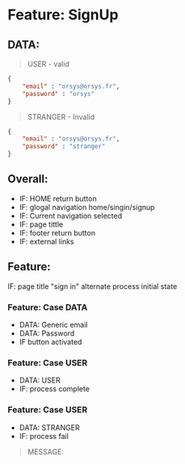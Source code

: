 # Feature: SignUp

## DATA: 
> USER - valid
```json
{
    "email" : "orsys@orsys.fr",
    "password" : "orsys"
}

```
> STRANGER - Invalid
```json
{
    "email" : "orsys@orsys.fr",
    "password" : "stranger"
}

```
## Overall:
 * IF: HOME return button
 * IF: glogal navigation home/singin/signup
 * IF: Current navigation selected
 * IF: page tittle
 * IF: footer return button
 * IF: external links 

## Feature:
 IF: page title "sign in"
    alternate process
    initial state

### Feature: Case DATA
* DATA: Generic email
*   DATA: Password
*   IF button activated

### Feature: Case USER
*   DATA: USER
*   IF: process complete

### Feature: Case USER
*    DATA: STRANGER
*    IF: process fail
> MESSAGE: 